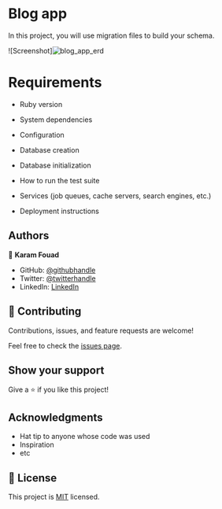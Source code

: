 # Blog app
In this project, you will use migration files to build your schema.

![Screenshot]![blog_app_erd](https://user-images.githubusercontent.com/77942746/200083069-3301ad52-d954-4c6b-a8f1-0209f78bcf1f.png)

# Requirements
* Ruby version

* System dependencies

* Configuration

* Database creation

* Database initialization

* How to run the test suite

* Services (job queues, cache servers, search engines, etc.)

* Deployment instructions

## Authors

👤 **Karam Fouad**
- GitHub: [@githubhandle](https://github.com/karam084)
- Twitter: [@twitterhandle](https://twitter.com/ElarabFouad)
- LinkedIn: [LinkedIn](https://www.linkedin.com/in/karam-fouad-179830214/)

## 🤝 Contributing

Contributions, issues, and feature requests are welcome!

Feel free to check the [issues page](https://github.com/jaferIdrees/vet_clinic_db/issues).

## Show your support

Give a ⭐️ if you like this project!

## Acknowledgments

- Hat tip to anyone whose code was used
- Inspiration
- etc

## 📝 License

This project is [MIT](./MIT.md) licensed.
